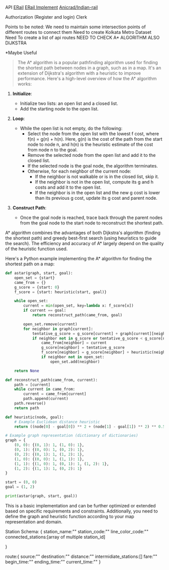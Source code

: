 API
    [ERail](https://erail.in/rail/getTrains.aspx)
    [ERail Implement](https://github.com/AniCrad/indian-rail-api)
    [Anicrad/Indian-rail](https://github.com/AniCrad/indian-rail)

Authorization (Register and login)
    Clerk

Points to be noted:
    We need to maintain some intersection points of different routes to connect them
    Need to create Kolkata Metro Dataset
    Need To create a list of api routes
    NEED TO CHECK A* ALGORITHM
    ALSO DIJKSTRA

*Maybe Useful
>The A* algorithm is a popular pathfinding algorithm used for finding the shortest path between nodes in a graph, such as in a map. It's an extension of Dijkstra's algorithm with a heuristic to improve performance. Here's a high-level overview of how the A* algorithm works:

1. **Initialize**: 
   - Initialize two lists: an open list and a closed list.
   - Add the starting node to the open list.

2. **Loop**:
   - While the open list is not empty, do the following:
     - Select the node from the open list with the lowest f cost, where f(n) = g(n) + h(n). Here, g(n) is the cost of the path from the start node to node n, and h(n) is the heuristic estimate of the cost from node n to the goal.
     - Remove the selected node from the open list and add it to the closed list.
     - If the selected node is the goal node, the algorithm terminates.
     - Otherwise, for each neighbor of the current node:
       - If the neighbor is not walkable or is in the closed list, skip it.
       - If the neighbor is not in the open list, compute its g and h costs and add it to the open list.
       - If the neighbor is in the open list and the new g cost is lower than its previous g cost, update its g cost and parent node.

3. **Construct Path**:
   - Once the goal node is reached, trace back through the parent nodes from the goal node to the start node to reconstruct the shortest path.

A* algorithm combines the advantages of both Dijkstra's algorithm (finding the shortest path) and greedy best-first search (using heuristics to guide the search). The efficiency and accuracy of A* largely depend on the quality of the heuristic function used.

Here's a Python example implementing the A* algorithm for finding the shortest path on a map:

```python
def astar(graph, start, goal):
    open_set = {start}
    came_from = {}
    g_score = {start: 0}
    f_score = {start: heuristic(start, goal)}

    while open_set:
        current = min(open_set, key=lambda x: f_score[x])
        if current == goal:
            return reconstruct_path(came_from, goal)

        open_set.remove(current)
        for neighbor in graph[current]:
            tentative_g_score = g_score[current] + graph[current][neighbor]
            if neighbor not in g_score or tentative_g_score < g_score[neighbor]:
                came_from[neighbor] = current
                g_score[neighbor] = tentative_g_score
                f_score[neighbor] = g_score[neighbor] + heuristic(neighbor, goal)
                if neighbor not in open_set:
                    open_set.add(neighbor)

    return None

def reconstruct_path(came_from, current):
    path = [current]
    while current in came_from:
        current = came_from[current]
        path.append(current)
    path.reverse()
    return path

def heuristic(node, goal):
    # Example Euclidean distance heuristic
    return ((node[0] - goal[0]) ** 2 + (node[1] - goal[1]) ** 2) ** 0.5

# Example graph representation (dictionary of dictionaries)
graph = {
    (0, 0): {(0, 1): 1, (1, 0): 1},
    (0, 1): {(0, 0): 1, (0, 2): 1},
    (0, 2): {(0, 1): 1, (1, 2): 1},
    (1, 0): {(0, 0): 1, (1, 1): 1},
    (1, 1): {(1, 0): 1, (0, 1): 1, (1, 2): 1},
    (1, 2): {(1, 1): 1, (0, 2): 1}
}

start = (0, 0)
goal = (1, 2)

print(astar(graph, start, goal))
```

This is a basic implementation and can be further optimized or extended based on specific requirements and constraints. Additionally, you need to define the graph and heuristic function according to your map representation and domain.


Station Schema:  {
    station_name:""
    station_code:""
    line_color_code:""
    <!-- undirected graph -->
    connected_stations:[array of multiple station_id] 

}

route:{
    source:""
    destination:""
    distance:""
    intermidiate_stations:[]
    fare:""
    begin_time:""
    ending_time:""
    current_time:""
}
